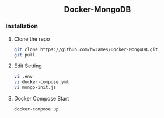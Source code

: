 <h2 align="center">
Docker-MongoDB
</h2>

### Installation

1. Clone the repo
   ```sh
   git clone https://github.com/hwJames/Docker-MongoDB.git
   git pull
   ```

2. Edit Setting
   ```sh
   vi .env
   vi docker-compose.yml
   vi mongo-init.js
   ```

3. Docker Compose Start
   ```sh
   docker-compose up
   ```
